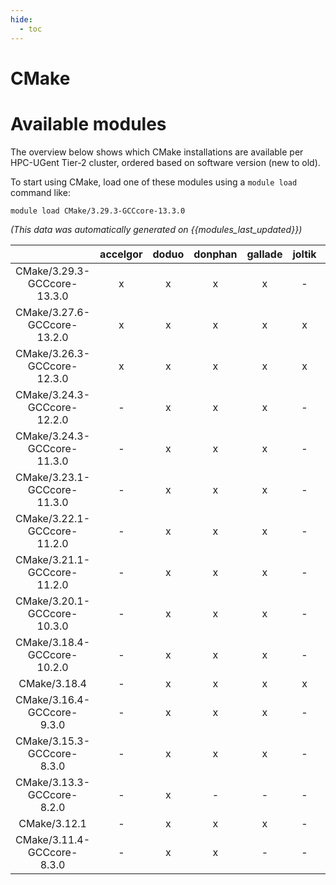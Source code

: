 ```yaml
---
hide:
  - toc
---
```


CMake
=====

# Available modules


The overview below shows which CMake installations are available per HPC-UGent Tier-2 cluster, ordered based on software version (new to old).

To start using CMake, load one of these modules using a `module load` command like:

```shell
module load CMake/3.29.3-GCCcore-13.3.0
```

*(This data was automatically generated on {{modules_last_updated}})*  

| |accelgor|doduo|donphan|gallade|joltik|shinx|skitty|
| :---: | :---: | :---: | :---: | :---: | :---: | :---: | :---: |
|CMake/3.29.3-GCCcore-13.3.0|x|x|x|x|-|x|x|
|CMake/3.27.6-GCCcore-13.2.0|x|x|x|x|x|x|x|
|CMake/3.26.3-GCCcore-12.3.0|x|x|x|x|x|x|x|
|CMake/3.24.3-GCCcore-12.2.0|-|x|x|x|-|x|-|
|CMake/3.24.3-GCCcore-11.3.0|-|x|x|x|-|x|-|
|CMake/3.23.1-GCCcore-11.3.0|-|x|x|x|-|x|-|
|CMake/3.22.1-GCCcore-11.2.0|-|x|x|x|-|-|-|
|CMake/3.21.1-GCCcore-11.2.0|-|x|x|x|-|x|-|
|CMake/3.20.1-GCCcore-10.3.0|-|x|x|x|-|-|-|
|CMake/3.18.4-GCCcore-10.2.0|-|x|x|x|-|-|-|
|CMake/3.18.4|-|x|x|x|x|x|x|
|CMake/3.16.4-GCCcore-9.3.0|-|x|x|x|-|-|-|
|CMake/3.15.3-GCCcore-8.3.0|-|x|x|x|-|-|-|
|CMake/3.13.3-GCCcore-8.2.0|-|x|-|-|-|-|-|
|CMake/3.12.1|-|x|x|x|-|-|-|
|CMake/3.11.4-GCCcore-8.3.0|-|x|x|-|-|-|-|
